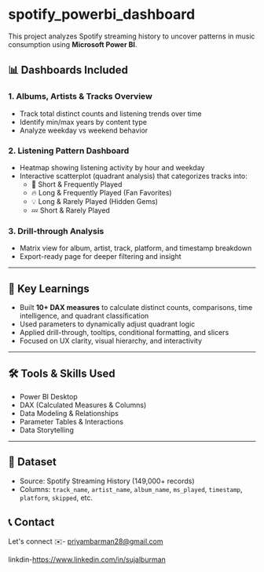 # spotify_powerbi_dashboard
This project analyzes Spotify streaming history to uncover patterns in music consumption using **Microsoft Power BI**.

## 📊 Dashboards Included

### 1. Albums, Artists & Tracks Overview
- Track total distinct counts and listening trends over time
- Identify min/max years by content type
- Analyze weekday vs weekend behavior

### 2. Listening Pattern Dashboard
- Heatmap showing listening activity by hour and weekday
- Interactive scatterplot (quadrant analysis) that categorizes tracks into:
  - 🔁 Short & Frequently Played
  - 🔥 Long & Frequently Played (Fan Favorites)
  - 💡 Long & Rarely Played (Hidden Gems)
  - 💤 Short & Rarely Played

### 3. Drill-through Analysis
- Matrix view for album, artist, track, platform, and timestamp breakdown
- Export-ready page for deeper filtering and insight

---

## 📌 Key Learnings

- Built **10+ DAX measures** to calculate distinct counts, comparisons, time intelligence, and quadrant classification
- Used parameters to dynamically adjust quadrant logic
- Applied drill-through, tooltips, conditional formatting, and slicers
- Focused on UX clarity, visual hierarchy, and interactivity

---

## 🛠️ Tools & Skills Used
- Power BI Desktop
- DAX (Calculated Measures & Columns)
- Data Modeling & Relationships
- Parameter Tables & Interactions
- Data Storytelling

---

## 📁 Dataset
- Source: Spotify Streaming History (149,000+ records)
- Columns: `track_name`, `artist_name`, `album_name`, `ms_played`, `timestamp`, `platform`, `skipped`, etc.


## 📞 Contact
Let's connect ✉️- priyambarman28@gmail.com

linkdin-https://www.linkedin.com/in/sujalburman
